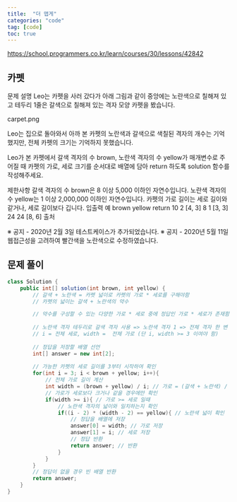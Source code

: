 ```yaml
---
title:  "더 맵게"
categories: "code"
tag: [code]
toc: true
---
```


https://school.programmers.co.kr/learn/courses/30/lessons/42842

## 카펫

문제 설명
Leo는 카펫을 사러 갔다가 아래 그림과 같이 중앙에는 노란색으로 칠해져 있고 테두리 1줄은 갈색으로 칠해져 있는 격자 모양 카펫을 봤습니다.

carpet.png

Leo는 집으로 돌아와서 아까 본 카펫의 노란색과 갈색으로 색칠된 격자의 개수는 기억했지만, 전체 카펫의 크기는 기억하지 못했습니다.

Leo가 본 카펫에서 갈색 격자의 수 brown, 노란색 격자의 수 yellow가 매개변수로 주어질 때 카펫의 가로, 세로 크기를 순서대로 배열에 담아 return 하도록 solution 함수를 작성해주세요.

제한사항
갈색 격자의 수 brown은 8 이상 5,000 이하인 자연수입니다.
노란색 격자의 수 yellow는 1 이상 2,000,000 이하인 자연수입니다.
카펫의 가로 길이는 세로 길이와 같거나, 세로 길이보다 깁니다.
입출력 예
brown	yellow	return
10	2	[4, 3]
8	1	[3, 3]
24	24	[8, 6]
출처

※ 공지 - 2020년 2월 3일 테스트케이스가 추가되었습니다.
※ 공지 - 2020년 5월 11일 웹접근성을 고려하여 빨간색을 노란색으로 수정하였습니다.

## 문제 풀이
```java
class Solution {
    public int[] solution(int brown, int yellow) {
        // 갈색 + 노란색 = 카펫 넓이로 카펫의 가로 * 세로를 구해야함
        // 카펫의 넓이는 갈색 + 노란색의 약수

        // 약수를 구성할 수 있는 다양한 가로 * 세로 중에 정답인 가로 * 세로가 존재함.
        
        // 노란색 격자 테두리로 갈색 격자 사용 => 노란색 격자 1 => 전체 격자 한 변 길이 3
        // i = 전체 세로, width =  전체 가로 (단 i, width >= 3 이여야 함)
        
        // 정답을 저장할 배열 선언
        int[] answer = new int[2];
        
        // 가능한 카펫의 세로 길이를 3부터 시작하여 확인
        for(int i = 3; i < brown + yellow; i++){
            // 전체 가로 길이 계산
            int width = (brown + yellow) / i; // 가로 = (갈색 + 노란색) / 세로 => 갈색 + 노란색의 약수들 추출
            // 가로가 세로보다 크거나 같을 경우에만 확인
            if(width >= i){ // 가로 >= 세로 일때 
                // 노란색 격자의 넓이와 일치하는지 확인
                if((i - 2) * (width - 2) == yellow){ // 노란색 넓이 확인
                    // 정답을 배열에 저장
                    answer[0] = width; // 가로 저장
                    answer[1] = i; // 세로 저장
                    // 정답 반환
                    return answer; // 반환
                }
            }
        }
        // 정답이 없을 경우 빈 배열 반환
        return answer;
    }
}

```
